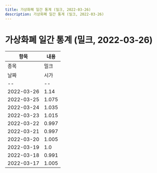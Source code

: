 ```yaml
---
title: 가상화폐 일간 통계 (밀크, 2022-03-26)
description: 가상화폐 일간 통계 (밀크, 2022-03-26)
---
```


가상화폐 일간 통계 (밀크, 2022-03-26)
===

|항목|내용|
|--|--|
|종목|밀크||마켓|KRW-MLK||종류|일 단위 캔들||기간|2022-03-17T09:00:00 - 2022-03-26T09:00:00|
|날짜|시가|저가|고가|종가|비고|
|--|--|--|--|--|--|
|2022-03-26|1.14|1.095|1.19|1.105|    |
|2022-03-25|1.075|1.075|1.195|1.135|    |
|2022-03-24|1.035|1.025|1.1|1.075|    |
|2022-03-23|1.015|1.0|1.05|1.03|    |
|2022-03-22|0.997|0.981|1.025|1.015|    |
|2022-03-21|0.997|0.983|1.005|0.998|    |
|2022-03-20|1.005|0.99|1.01|0.997|    |
|2022-03-19|1.0|0.997|1.015|1.01|    |
|2022-03-18|0.991|0.983|1.015|1.0|    |
|2022-03-17|1.005|0.979|1.005|0.99|    |
